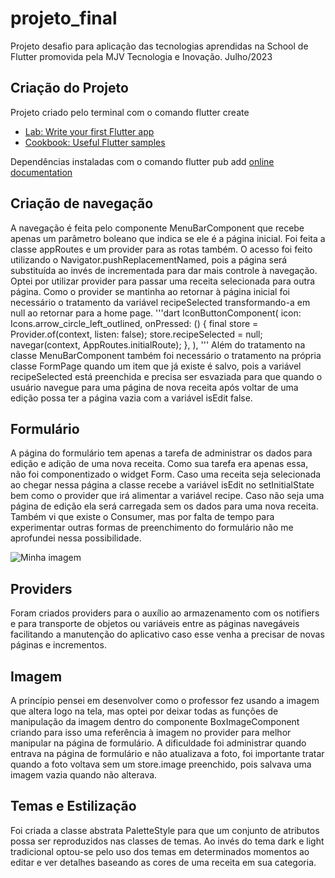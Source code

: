 # projeto_final

Projeto desafio para aplicação das tecnologias aprendidas na School de Flutter promovida pela MJV Tecnologia e Inovação.
Julho/2023

## Criação do Projeto

Projeto criado pelo terminal com o comando flutter create <nomedoprojeto>

- [Lab: Write your first Flutter app](https://docs.flutter.dev/get-started/codelab)
- [Cookbook: Useful Flutter samples](https://docs.flutter.dev/cookbook)

Dependências instaladas com o comando flutter pub add <nomedadependencia>
[online documentation](https://docs.flutter.dev/)


## Criação de navegação

A navegação é feita pelo componente MenuBarComponent que recebe apenas um parâmetro boleano que indica se ele é a página inicial. Foi feita a classe appRoutes e um provider para as rotas também. O acesso foi feito utilizando o Navigator.pushReplacementNamed, pois a página será substituída ao invés de incrementada para dar mais controle à navegação.
Optei por utilizar provider para passar uma receita selecionada para outra página. Como o provider se mantinha ao retornar à página inicial foi necessário o tratamento da variável recipeSelected transformando-a em null ao retornar para a home page.
'''dart
IconButtonComponent(
    icon: Icons.arrow_circle_left_outlined,
    onPressed: () {
        final store = Provider.of<RecipeProvider>(context, listen: false);
        store.recipeSelected = null;
        navegar(context, AppRoutes.initialRoute);
    },
),
'''
Além do tratamento na classe MenuBarComponent também foi necessário o tratamento na própria classe FormPage quando um item que já existe é salvo, pois a variável recipeSelected está preenchida e precisa ser esvaziada para que quando o usuário navegue para uma página de nova receita após voltar de uma edição possa ter a página vazia com a variável isEdit false.

## Formulário

A página do formulário tem apenas a tarefa de administrar os dados para edição e adição de uma nova receita. Como sua tarefa era apenas essa, não foi componentizado o widget Form. Caso uma receita seja selecionada ao chegar nessa página a classe recebe a variável isEdit no setInitialState bem como o provider que irá alimentar a variável recipe. Caso não seja uma página de edição ela será carregada sem os dados para uma nova receita.
Também vi que existe o Consumer, mas por falta de tempo para experimentar outras formas de preenchimento do formulário não me aprofundei nessa possibilidade.


![Minha imagem](/lib/assets/teste.png)

## Providers

Foram criados providers para o auxílio ao armazenamento com os notifiers e para transporte de objetos ou variáveis entre as páginas navegáveis facilitando a manutenção do aplicativo caso esse venha a precisar de novas páginas e incrementos.

## Imagem

A princípio pensei em desenvolver como o professor fez usando a imagem que altera logo na tela, mas optei por deixar todas as funções de manipulação da imagem dentro do componente BoxImageComponent criando para isso uma referência à imagem no provider para melhor manipular na página de formulário. 
A dificuldade foi administrar quando entrava na página de formulário e não atualizava a foto, foi importante tratar quando a foto voltava sem um store.image preenchido, pois salvava uma imagem vazia quando não alterava.

## Temas e Estilização

Foi criada a classe abstrata PaletteStyle para que um conjunto de atributos possa ser reproduzidos nas classes de temas. Ao invés do tema dark e light tradicional optou-se pelo uso dos temas em determinados momentos ao editar e ver detalhes baseando as cores de uma receita em sua categoria.